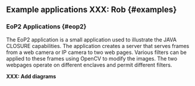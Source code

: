## Example applications **XXX: Rob** {#examples} 
 

### EoP2 Applications {#eop2}
The EoP2 application is a small application used to illustrate the JAVA CLOSURE capabilities. The application creates a server that  serves frames from a web camera or IP camera to two web pages. Various filters can be applied to these frames using OpenCV to modify the images. The two webpages operate on different enclaves and permit different filters. 

**XXX: Add diagrams**
